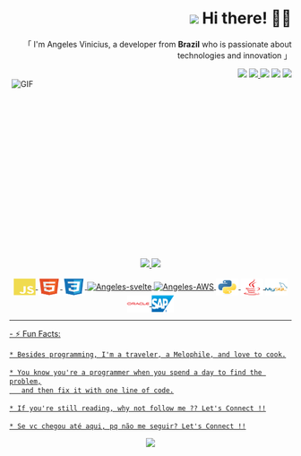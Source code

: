 <h1 align="right">
   <img src="https://github.com/TheDudeThatCode/TheDudeThatCode/blob/master/Assets/Hi.gif" width="29px"> Hi there! 🧑‍💻
</h1>

<p align="right" class="descricao">
   <span style="display: inline" class="meu_nome">「 I'm Angeles Vinicius, a developer from <b>Brazil</b> who is passionate about technologies and innovation 」</span>
</p>

<div align="right">
  <a href="https://www.linkedin.com/in/angeles-vinicius/" target="_blank"><img src="https://img.shields.io/badge/-LinkedIn-%230077B5?style=for-the-badge&logo=linkedin&logoColor=white" target="_blank"></a> 
  <a href ="mailto:angeles.vinicius@gmail.com"><img src="https://img.shields.io/badge/Gmail-D14836?style=for-the-badge&logo=gmail&logoColor=white" target="_blank">
  <a href="https://www.instagram.com/angelesvinicius/" target="_blank"><img src="https://img.shields.io/badge/-Instagram-%23E4405F?style=for-the-badge&logo=instagram&logoColor=white" target="_blank"></a>
  <a href="https://discord.com/channels/@Angeles#3186" target="_blank"><img src="https://img.shields.io/badge/Discord-7289DA?style=for-the-badge&logo=discord&logoColor=white" target="_blank"></a> 
  </a>
  <a href="https://www.youtube.com/@AngelesVinicius/" target="_blank"><img src="https://img.shields.io/badge/YouTube-FF0000?style=for-the-badge&logo=youtube&logoColor=white" target="_blank"></a> 
  </a>
</div> 
<div>
   <img align="right" alt="GIF" src="https://github.com/abhisheknaiidu/abhisheknaiidu/blob/master/code.gif?raw=true" width="500" height="320" />

   <div align="center">
     <a href="https://github.com/angeles-vinicius">
     <img height="180em" src="https://github-readme-stats.vercel.app/api?username=angeles-vinicius&show_icons=true&theme=dark&include_all_commits=true&count_private=true"/>
     <img height="180em" src="https://github-readme-stats.vercel.app/api/top-langs/?username=angeles-vinicius&layout=compact&langs_count=7&theme=dark"/>
   </div>
</div>

<div style="display: inline_block" align="center"><br>
   <img align="center" alt="Angeles-Js" height="30" width="40" src="https://raw.githubusercontent.com/devicons/devicon/master/icons/javascript/javascript-plain.svg">
   <img align="center" alt="Angeles-HTML" height="30" width="40" src="https://raw.githubusercontent.com/devicons/devicon/master/icons/html5/html5-original.svg">
   <img align="center" alt="Angeles-CSS" height="30" width="40" src="https://raw.githubusercontent.com/devicons/devicon/master/icons/css3/css3-original.svg">
   <img align="center" alt="Angeles-svelte" height="30" width="40" src="https://cdn.jsdelivr.net/gh/devicons/devicon/icons/svelte/svelte-original.svg">
   <img align="center" alt="Angeles-AWS" height="30" width="40" src="https://cdn.jsdelivr.net/gh/devicons/devicon/icons/amazonwebservices/amazonwebservices-original.svg">
   <img align="center" alt="Angeles-Python" height="30" width="40" src="https://raw.githubusercontent.com/devicons/devicon/master/icons/python/python-original.svg">
   <img align="center" alt="Angeles-Java" height="30" width="40" src="https://raw.githubusercontent.com/devicons/devicon/master/icons/java/java-plain.svg">
   <img align="center" alt="Angeles-MySQL" height="30" width="40" src="https://raw.githubusercontent.com/devicons/devicon/master/icons/mysql/mysql-original-wordmark.svg">
   <img align="center" alt="Angeles-Oracle" height="30" width="40" src="https://raw.githubusercontent.com/devicons/devicon/master/icons/oracle/oracle-original.svg">
   <img align="center" alt="Angeles-SAP" height="30" width="40" src="https://raw.githubusercontent.com/angeles-vinicius/angeles-vinicius/main/sap-icon.svg">
</div>
 <hr>
   - ⚡ Fun Facts: 

    * Besides programming, I'm a traveler, a Melophile, and love to cook.

    * You know you're a programmer when you spend a day to find the problem,
       and then fix it with one line of code.
    
    * If you're still reading, why not follow me ?? Let's Connect !!
   
    * Se vc chegou até aqui, pq não me seguir? Let's Connect !!
<p align="center">
  <img src="https://capsule-render.vercel.app/api?type=waving&color=gradient&height=60&section=footer&width=100"/>
</p>
<!--
**angeles-vinicius/angeles-vinicius** is a ✨ _special_ ✨ repository because its `README.md` (this file) appears on your GitHub profile.

Here are some ideas to get you started:

- 🔭 I’m currently working on ...
- 🌱 I’m currently learning ...
- 👯 I’m looking to collaborate on ...
- 🤔 I’m looking for help with ...
- 💬 Ask me about ...
- 📫 How to reach me: ...
- 😄 Pronouns: ...
- ⚡ Fun fact: ...
-->
